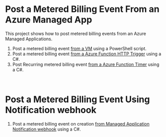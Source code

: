 # Post a Metered Billing Event From an Azure Managed App

This project shows how to post metered billing events from an Azure Managed Applications.

1. Post a metered billing event [from a VM](./vm/README.md) using a PowerShell script.
1. Post a metered billing event [from a Azure Function HTTP Trigger](./function/ama-custom-billing-msi-trigger/README.md) using a C#.
1. Post Recurring metered billing event [from a Azure Function Timer](./function/ama-custom-billing-msi-timer/README.md) using a C#.

<br>

# Post a Metered Billing Event Using  Notification webhook

1. Post a metered billing event on creation [from Managed Application Notification webhook](./function/ama-custom-billing-notification-webhook/README.md) using a C#.
